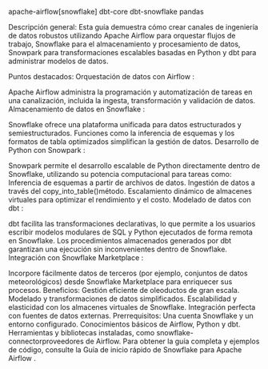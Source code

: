 apache-airflow[snowflake]
dbt-core
dbt-snowflake
pandas

Descripción general:
Esta guía demuestra cómo crear canales de ingeniería de datos robustos utilizando Apache Airflow para orquestar flujos de trabajo, Snowflake para el almacenamiento y procesamiento de datos, Snowpark para transformaciones escalables basadas en Python y dbt para administrar modelos de datos.

Puntos destacados:
Orquestación de datos con Airflow :

Apache Airflow administra la programación y automatización de tareas en una canalización, incluida la ingesta, transformación y validación de datos.
Almacenamiento de datos en Snowflake :

Snowflake ofrece una plataforma unificada para datos estructurados y semiestructurados. Funciones como la inferencia de esquemas y los formatos de tabla optimizados simplifican la gestión de datos.
Desarrollo de Python con Snowpark :

Snowpark permite el desarrollo escalable de Python directamente dentro de Snowflake, utilizando su potencia computacional para tareas como:
Inferencia de esquemas a partir de archivos de datos.
Ingestión de datos a través del copy_into_table()método.
Escalamiento dinámico de almacenes virtuales para optimizar el rendimiento y el costo.
Modelado de datos con dbt :

dbt facilita las transformaciones declarativas, lo que permite a los usuarios escribir modelos modulares de SQL y Python ejecutados de forma remota en Snowflake. Los procedimientos almacenados generados por dbt garantizan una ejecución sin inconvenientes dentro de Snowflake.
Integración con Snowflake Marketplace :

Incorpore fácilmente datos de terceros (por ejemplo, conjuntos de datos meteorológicos) desde Snowflake Marketplace para enriquecer sus procesos.
Beneficios:
Gestión eficiente de oleoductos de gran escala.
Modelado y transformaciones de datos simplificados.
Escalabilidad y elasticidad con los almacenes virtuales de Snowflake.
Integración perfecta con fuentes de datos externas.
Prerrequisitos:
Una cuenta Snowflake y un entorno configurado.
Conocimientos básicos de Airflow, Python y dbt.
Herramientas y bibliotecas instaladas, como snowflake-connectorproveedores de Airflow.
Para obtener la guía completa y ejemplos de código, consulte la Guía de inicio rápido de Snowflake para Apache Airflow .

